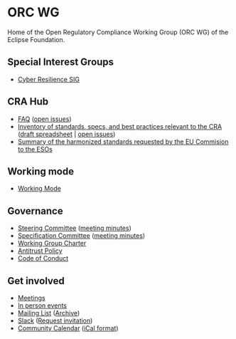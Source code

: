 # ORC WG

Home of the Open Regulatory Compliance Working Group (ORC WG) of the Eclipse Foundation.

## Special Interest Groups

* [Cyber Resilience SIG](./cyber-resilience-sig/)

## CRA Hub

<!-- Copied over from https://github.com/orcwg/cra-hub/ -->

* [FAQ][] ([open issues][FAQ issues])
* [Inventory of standards, specs, and best practices relevant to the CRA][inventory] ([draft spreadsheet][inventory spreadsheet] | [open issues][inventory issues])
* [Summary of the harmonized standards requested by the EU Commision to the ESOs][standards]
 
[FAQ]: https://github.com/orcwg/cra-hub/blob/main/faq.md
[FAQ issues]: https://github.com/orcwg/cra-hub/labels/FAQ
[inventory]: https://github.com/orcwg/cra-hub/blob/main/inventory.md
[inventory spreadsheet]: https://docs.google.com/spreadsheets/d/1Y36Vueb3Eo_djOuRdpyzoCS1vzGaKpjP-99g3J6rw7Y/edit?gid=0#gid=0
[inventory issues]: https://github.com/orcwg/cra-hub/labels/inventory
[standards]: https://github.com/orcwg/cra-hub/blob/main/standards.md

## Working mode

* [Working Mode](./governance/working-mode.md)

## Governance

* [Steering Committee](./governance/steering-committee) ([meeting minutes](./governance/steering-committee/minutes))
* [Specification Committee](./governance/specification-committee) ([meeting minutes](./governance/specification-committee/minutes))
* [Working Group Charter](https://www.eclipse.org/org/workinggroups/open-regulatory-compliance-charter.php)
* [Antitrust Policy](https://www.eclipse.org/org/documents/Eclipse_Antitrust_Policy.pdf)
* [Code of Conduct](https://www.eclipse.org/org/documents/Community_Code_of_Conduct.php)

## Get involved

- [Meetings](./MEETINGS.md)
- [In person events](./events)
- [Mailing List](https://accounts.eclipse.org/mailing-list/open-regulatory-compliance) ([Archive](https://www.eclipse.org/lists/open-regulatory-compliance/maillist.html))
- [Slack](https://orcwg.slack.com/) ([Request invitation](https://join.slack.com/t/orcwg/shared_invite/zt-2vi7gi5ad-re2b35i95ar3WaVF2zoZaA))
- [Community Calendar](https://calendar.google.com/calendar/u/0/embed?src=c_7db8e3f13c4fac984103918a97c704bb1d619da0fdb66d33f1747849b6020aea@group.calendar.google.com) ([iCal format](https://calendar.google.com/calendar/ical/c_7db8e3f13c4fac984103918a97c704bb1d619da0fdb66d33f1747849b6020aea%40group.calendar.google.com/public/basic.ics))



